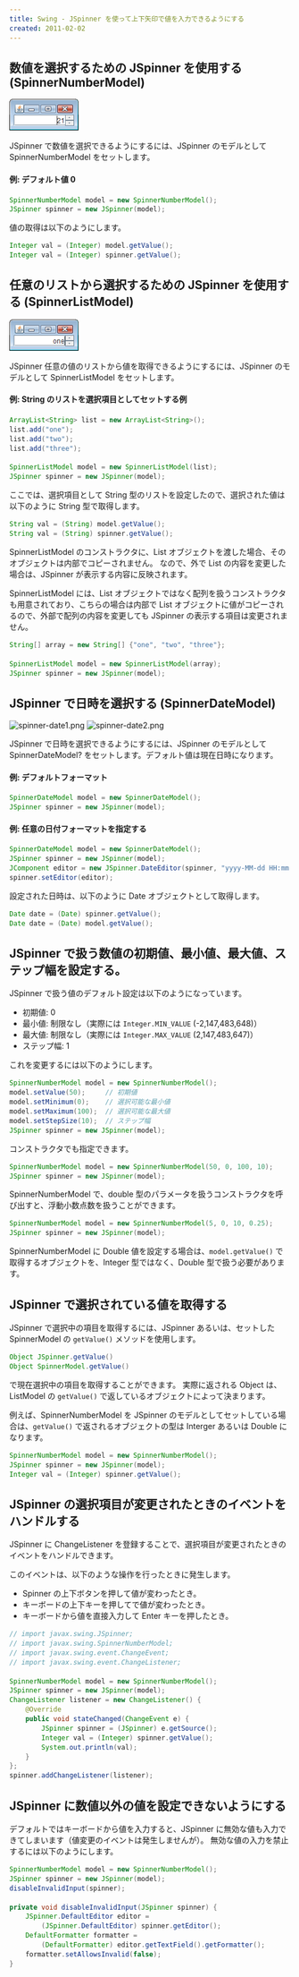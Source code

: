 ```yaml
---
title: Swing - JSpinner を使って上下矢印で値を入力できるようにする
created: 2011-02-02
---
```


数値を選択するための JSpinner を使用する (SpinnerNumberModel)
----

![jspinner-number.png](./jspinner-number.png)

JSpinner で数値を選択できるようにするには、JSpinner のモデルとして SpinnerNumberModel をセットします。

#### 例: デフォルト値 0

~~~ java
SpinnerNumberModel model = new SpinnerNumberModel();
JSpinner spinner = new JSpinner(model);
~~~

値の取得は以下のようにします。

~~~ java
Integer val = (Integer) model.getValue();
Integer val = (Integer) spinner.getValue();
~~~


任意のリストから選択するための JSpinner を使用する (SpinnerListModel)
----

![jspinner-list.png](./jspinner-list.png)

JSpinner 任意の値のリストから値を取得できるようにするには、JSpinner のモデルとして SpinnerListModel をセットします。

#### 例: String のリストを選択項目としてセットする例

~~~ java
ArrayList<String> list = new ArrayList<String>();
list.add("one");
list.add("two");
list.add("three");

SpinnerListModel model = new SpinnerListModel(list);
JSpinner spinner = new JSpinner(model);
~~~

ここでは、選択項目として String 型のリストを設定したので、選択された値は以下のように String 型で取得します。

~~~ java
String val = (String) model.getValue();
String val = (String) spinner.getValue();
~~~

SpinnerListModel のコンストラクタに、List オブジェクトを渡した場合、そのオブジェクトは内部でコピーされません。
なので、外で List の内容を変更した場合は、JSpinner が表示する内容に反映されます。

SpinnerListModel には、List オブジェクトではなく配列を扱うコンストラクタも用意されており、こちらの場合は内部で List オブジェクトに値がコピーされるので、外部で配列の内容を変更しても JSpinner の表示する項目は変更されません。

~~~ java
String[] array = new String[] {"one", "two", "three"};

SpinnerListModel model = new SpinnerListModel(array);
JSpinner spinner = new JSpinner(model);
~~~


JSpinner で日時を選択する (SpinnerDateModel)
----

![spinner-date1.png](./spinner-date1.png)
![spinner-date2.png](./spinner-date2.png)

JSpinner で日時を選択できるようにするには、JSpinner のモデルとして SpinnerDateModel? をセットします。デフォルト値は現在日時になります。

#### 例: デフォルトフォーマット

~~~ java
SpinnerDateModel model = new SpinnerDateModel();
JSpinner spinner = new JSpinner(model);
~~~

#### 例: 任意の日付フォーマットを指定する

~~~ java
SpinnerDateModel model = new SpinnerDateModel();
JSpinner spinner = new JSpinner(model);
JComponent editor = new JSpinner.DateEditor(spinner, "yyyy-MM-dd HH:mm:ss");
spinner.setEditor(editor);
~~~

設定された日時は、以下のように Date オブジェクトとして取得します。

~~~ java
Date date = (Date) spinner.getValue();
Date date = (Date) model.getValue();
~~~


JSpinner で扱う数値の初期値、最小値、最大値、ステップ幅を設定する。
----

JSpinner で扱う値のデフォルト設定は以下のようになっています。

- 初期値: 0
- 最小値: 制限なし（実際には `Integer.MIN_VALUE` (-2,147,483,648)）
- 最大値: 制限なし（実際には `Integer.MAX_VALUE` (2,147,483,647)）
- ステップ幅: 1

これを変更するには以下のようにします。

~~~ java
SpinnerNumberModel model = new SpinnerNumberModel();
model.setValue(50);     // 初期値
model.setMinimum(0);    // 選択可能な最小値
model.setMaximum(100);  // 選択可能な最大値
model.setStepSize(10);  // ステップ幅
JSpinner spinner = new JSpinner(model);
~~~

コンストラクタでも指定できます。

~~~ java
SpinnerNumberModel model = new SpinnerNumberModel(50, 0, 100, 10);
JSpinner spinner = new JSpinner(model);
~~~

SpinnerNumberModel で、double 型のパラメータを扱うコンストラクタを呼び出すと、浮動小数点数を扱うことができます。

~~~ java
SpinnerNumberModel model = new SpinnerNumberModel(5, 0, 10, 0.25);
JSpinner spinner = new JSpinner(model);
~~~

SpinnerNumberModel に Double 値を設定する場合は、`model.getValue()` で取得するオブジェクトを、Integer 型ではなく、Double 型で扱う必要があります。


JSpinner で選択されている値を取得する
----

JSpinner で選択中の項目を取得するには、JSpinner あるいは、セットした SpinnerModel の `getValue()` メソッドを使用します。

~~~ java
Object JSpinner.getValue()
Object SpinnerModel.getValue()
~~~

で現在選択中の項目を取得することができます。
実際に返される Object は、ListModel の `getValue()` で返しているオブジェクトによって決まります。

例えば、SpinnerNumberModel を JSpinner のモデルとしてセットしている場合は、`getValue()` で返されるオブジェクトの型は Interger あるいは Double になります。

~~~ java
SpinnerNumberModel model = new SpinnerNumberModel();
JSpinner spinner = new JSpinner(model);
Integer val = (Integer) spinner.getValue();
~~~


JSpinner の選択項目が変更されたときのイベントをハンドルする
----

JSpinner に ChangeListener を登録することで、選択項目が変更されたときのイベントをハンドルできます。

このイベントは、以下のような操作を行ったときに発生します。

- Spinner の上下ボタンを押して値が変わったとき。
- キーボードの上下キーを押してで値が変わったとき。
- キーボードから値を直接入力して Enter キーを押したとき。

~~~ java
// import javax.swing.JSpinner;
// import javax.swing.SpinnerNumberModel;
// import javax.swing.event.ChangeEvent;
// import javax.swing.event.ChangeListener;

SpinnerNumberModel model = new SpinnerNumberModel();
JSpinner spinner = new JSpinner(model);
ChangeListener listener = new ChangeListener() {
    @Override
    public void stateChanged(ChangeEvent e) {
        JSpinner spinner = (JSpinner) e.getSource();
        Integer val = (Integer) spinner.getValue();
        System.out.println(val);
    }
};
spinner.addChangeListener(listener);
~~~


JSpinner に数値以外の値を設定できないようにする
----

デフォルトではキーボードから値を入力すると、JSpinner に無効な値も入力できてしまいます（値変更のイベントは発生しませんが）。
無効な値の入力を禁止するには以下のようにします。

~~~ java
SpinnerNumberModel model = new SpinnerNumberModel();
JSpinner spinner = new JSpinner(model);
disableInvalidInput(spinner);

private void disableInvalidInput(JSpinner spinner) {
    JSpinner.DefaultEditor editor =
        (JSpinner.DefaultEditor) spinner.getEditor();
    DefaultFormatter formatter =
        (DefaultFormatter) editor.getTextField().getFormatter();
    formatter.setAllowsInvalid(false);
}
~~~

